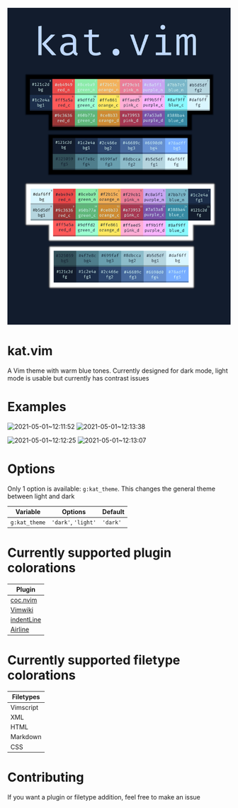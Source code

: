 ![image](https://raw.githubusercontent.com/katawful/RandomAssets/main/colors.png)

# kat.vim
A Vim theme with warm blue tones.
Currently designed for dark mode, light mode is usable but currently has contrast issues

# Examples
![2021-05-01~12:11:52](https://user-images.githubusercontent.com/45222045/116788285-b8e7e480-aa76-11eb-95c7-59b6845acda2.png)
![2021-05-01~12:13:38](https://user-images.githubusercontent.com/45222045/116788301-d3ba5900-aa76-11eb-9269-149bb3bb393c.png)

![2021-05-01~12:12:25](https://user-images.githubusercontent.com/45222045/116788320-ef256400-aa76-11eb-8a7f-21ec2bec8422.png)
![2021-05-01~12:13:07](https://user-images.githubusercontent.com/45222045/116788325-f482ae80-aa76-11eb-84d3-09deadddc145.png)



# Options
Only 1 option is available: `g:kat_theme`.
This changes the general theme between light and dark

| Variable | Options | Default|
|---|---|---|
|`g:kat_theme` | `'dark'`, `'light'` | `'dark'`

# Currently supported plugin colorations
| Plugin|
|---|
|[coc.nvim](https://github.com/neoclide/coc.nvim)|
|[Vimwiki](https://github.com/vimwiki/vimwiki)|
|[indentLine](https://github.com/Yggdroot/indentLine)|
|[Airline](https://github.com/vim-airline/vim-airline)|

# Currently supported filetype colorations
|Filetypes|
|---|
|Vimscript|
|XML|
|HTML|
|Markdown|
|CSS|

# Contributing
If you want a plugin or filetype addition, feel free to make an issue
